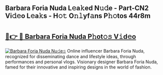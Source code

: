 ## Barbara Foria Nuda L𝚎a𝚔ed N𝚞𝚍e - Part-CN2 Vi𝚍𝚎o L𝚎a𝚔s - H𝚘𝚝 O𝚗𝚕yf𝚊ns P𝚑𝚘tos 44r8m

# <h2><a href="http://kf238hx.oniu.top/?m=Barbara+Foria+Nuda">🔗👉 🔴 Barbara Foria Nuda P𝚑ot𝚘𝚜 V𝚒d𝚎o</a></h2>

[![Barbara Foria Nuda Nu𝚍e𝚜](https://i.imgur.com/0qMVB7G.gif)](http://kf238hx.oniu.top/?m=Barbara+Foria+Nuda)
Online influencer Barbara Foria Nuda, recognized for disseminating dance and lifestyle ideas, through performances and personal vlogs. Visionary designer Barbara Foria Nuda, famed for their innovative and inspiring designs in the world of fashion.  
